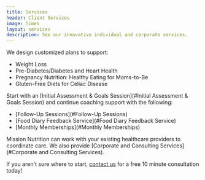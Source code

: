 ```yaml
---
title: Services
header: Client Services
image: limes
layout: services
description: See our innovative individual and corporate services.
---
```


We design customized plans to support:

* Weight Loss
* Pre-Diabetes/Diabetes and Heart Health
* Pregnancy Nutrition: Healthy Eating for Moms-to-Be
* Gluten-Free Diets for Celiac Disease

Start with an [Initial Assessment & Goals Session](#Initial Assessment & Goals Session) and continue coaching support with the following:

* [Follow-Up Sessions](#Follow-Up Sessions)
* [Food Diary Feedback Service](#Food Diary Feedback Service)
* [Monthly Memberships](#Monthly Memberships)

Mission Nutrition can work with your existing healthcare providers to coordinate care. We also provide [Corporate and Consulting Services](#Corporate and Consulting Services).

If you aren't sure where to start, [contact us](/contact/) for a free 10 minute consultation today!
